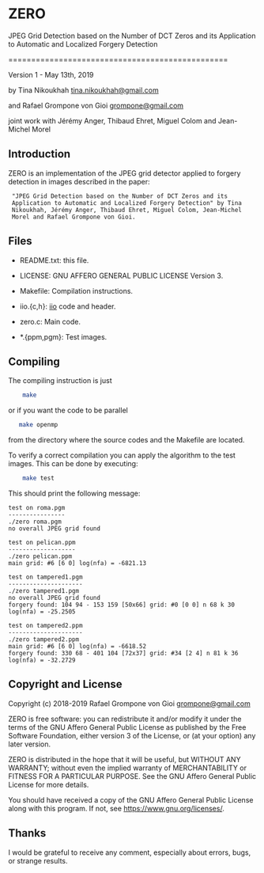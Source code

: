 ZERO
===

JPEG Grid Detection based on the Number of DCT Zeros
and its Application to Automatic and Localized Forgery Detection

================================================

Version 1 - May 13th, 2019

by Tina Nikoukhah <tina.nikoukhah@gmail.com>

and Rafael Grompone von Gioi <grompone@gmail.com>

joint work with Jérémy Anger, Thibaud Ehret, Miguel Colom and Jean-Michel Morel


Introduction
------------

ZERO is an implementation of the JPEG grid detector applied to forgery
detection in images described in the paper:

     "JPEG Grid Detection based on the Number of DCT Zeros and its
     Application to Automatic and Localized Forgery Detection" by Tina
     Nikoukhah, Jérémy Anger, Thibaud Ehret, Miguel Colom, Jean-Michel
     Morel and Rafael Grompone von Gioi.


Files
-----

- README.txt: this file.

- LICENSE: GNU AFFERO GENERAL PUBLIC LICENSE Version 3.

- Makefile: Compilation instructions.

- iio.{c,h}: [iio](https://github.com/mnhrdt/iio) code and header.

- zero.c: Main code.

- *.{ppm,pgm}: Test images.


Compiling
---------
The compiling instruction is just
```bash
    make
```
or if you want the code to be parallel
```bash
   make openmp
```
from the directory where the source codes and the Makefile are located.


To verify a correct compilation you can apply the algorithm to the
test images. This can be done by executing:
```bash
    make test
```

This should print the following message:
```
test on roma.pgm
----------------
./zero roma.pgm
no overall JPEG grid found

test on pelican.ppm
-------------------
./zero pelican.ppm
main grid: #6 [6 0] log(nfa) = -6821.13

test on tampered1.pgm
---------------------
./zero tampered1.pgm
no overall JPEG grid found
forgery found: 104 94 - 153 159 [50x66] grid: #0 [0 0] n 68 k 30 log(nfa) = -25.2505

test on tampered2.ppm
---------------------
./zero tampered2.ppm
main grid: #6 [6 0] log(nfa) = -6618.52
forgery found: 330 68 - 401 104 [72x37] grid: #34 [2 4] n 81 k 36 log(nfa) = -32.2729
```


Copyright and License
---------------------

Copyright (c) 2018-2019 Rafael Grompone von Gioi <grompone@gmail.com>

ZERO is free software: you can redistribute it and/or modify
it under the terms of the GNU Affero General Public License as
published by the Free Software Foundation, either version 3 of the
License, or (at your option) any later version.

ZERO is distributed in the hope that it will be useful,
but WITHOUT ANY WARRANTY; without even the implied warranty of
MERCHANTABILITY or FITNESS FOR A PARTICULAR PURPOSE. See the
GNU Affero General Public License for more details.

You should have received a copy of the GNU Affero General Public License
along with this program. If not, see <https://www.gnu.org/licenses/>.


Thanks
------

I would be grateful to receive any comment, especially about errors,
bugs, or strange results.
